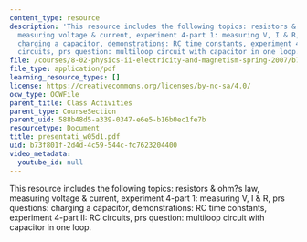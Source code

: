 ```yaml
---
content_type: resource
description: 'This resource includes the following topics: resistors & ohm?s law,
  measuring voltage & current, experiment 4-part 1: measuring V, I & R, prs questions:
  charging a capacitor, demonstrations: RC time constants, experiment 4-part II: RC
  circuits, prs question: multiloop circuit with capacitor in one loop.'
file: /courses/8-02-physics-ii-electricity-and-magnetism-spring-2007/b73f801f2d4d4c59544cfc7623204400_presentati_w05d1.pdf
file_type: application/pdf
learning_resource_types: []
license: https://creativecommons.org/licenses/by-nc-sa/4.0/
ocw_type: OCWFile
parent_title: Class Activities
parent_type: CourseSection
parent_uid: 588b48d5-a339-0347-e6e5-b16b0ec1fe7b
resourcetype: Document
title: presentati_w05d1.pdf
uid: b73f801f-2d4d-4c59-544c-fc7623204400
video_metadata:
  youtube_id: null
---
```

This resource includes the following topics: resistors & ohm?s law, measuring voltage & current, experiment 4-part 1: measuring V, I & R, prs questions: charging a capacitor, demonstrations: RC time constants, experiment 4-part II: RC circuits, prs question: multiloop circuit with capacitor in one loop.